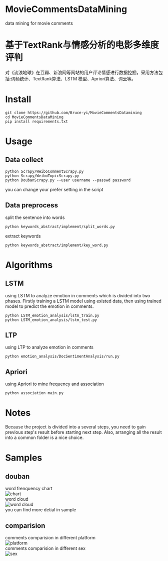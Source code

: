 # MovieCommentsDataMining
data mining for movie comments
# 基于TextRank与情感分析的电影多维度评判
对《流浪地球》在豆瓣、新浪网等网站的用户评论情感进行数据挖掘，采用方法包括:词频统计、TextRank算法、LSTM
模型、Apriori算法、词云等。 
# Install
```
git clone https://github.com/Bruce-yi/MovieCommentsDatamining
cd MovieCommentsDataMining
pip install requirements.txt
```
# Usage
## Data collect
```
python Scrapy/WeiboCommentScrapy.py
python Scrapy/WeiboTopicScrapy.py
python DoubanScrapy.py --user username --passwd password
```
you can change your prefer setting in the script
## Data preprocess
split the sentence into words
```
python keywords_abstract/implement/split_words.py
```
extract keywords
```
python keywords_abstract/implement/key_word.py
```
# Algorithms
## LSTM
using LSTM to analyze emotion in comments which is divided into two phases. Firstly training a LSTM model using existed data, then using trained model to predict the emotion in comments.
```
python LSTM_emotion_analysis/lstm_train.py
python LSTM_emotion_analysis/lstm_test.py
```
## LTP
using LTP to analyze emotion in comments
```
python emotion_analysis/DocSentimentAnalysis/run.py
```
## Apriori
using Apriori to mine frequency and association
```
python association main.py
```
# Notes
Because the project is divided into a several steps, you need to gain previous step's result before starting next step. Also, arranging all the result into a common folder is a nice choice.
# Samples
## douban
word frenquency chart  
![chart](https://github.com/Bruce-yi/MovieCommentsDatamining/blob/master/sample/barChart_douban.jpg)  
word cloud  
![word cloud](https://github.com/Bruce-yi/MovieCommentsDatamining/blob/master/sample/cloud_douban.jpg)  
you can find more detial in sample
## comparision
comments comparision in different platform  
![platform](https://github.com/Bruce-yi/MovieCommentsDatamining/blob/master/sample/platform_comments_comparasion.png)  
comments comparision in different sex  
![sex](https://github.com/Bruce-yi/MovieCommentsDatamining/blob/master/sample/weibo_men_women_comments.png)

